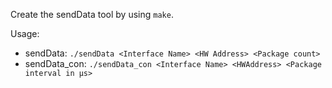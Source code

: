 Create the sendData tool by using `make`.

Usage:

* sendData: `./sendData <Interface Name> <HW Address> <Package count>`
* sendData_con: `./sendData_con <Interface Name> <HWAddress> <Package interval in µs>`

